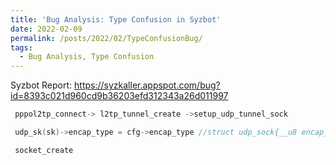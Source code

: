 ```yaml
---
title: 'Bug Analysis: Type Confusion in Syzbot'
date: 2022-02-09
permalink: /posts/2022/02/TypeConfusionBug/
tags:
  - Bug Analysis, Type Confusion
---
```


Syzbot Report: https://syzkaller.appspot.com/bug?id=8393c021d960cd9b36203efd312343a26d011997

```c
 pppol2tp_connect-> l2tp_tunnel_create ->setup_udp_tunnel_sock

 udp_sk(sk)->encap_type = cfg->encap_type //struct udp_sock{__u8 encap_type;}

 socket_create 
```

